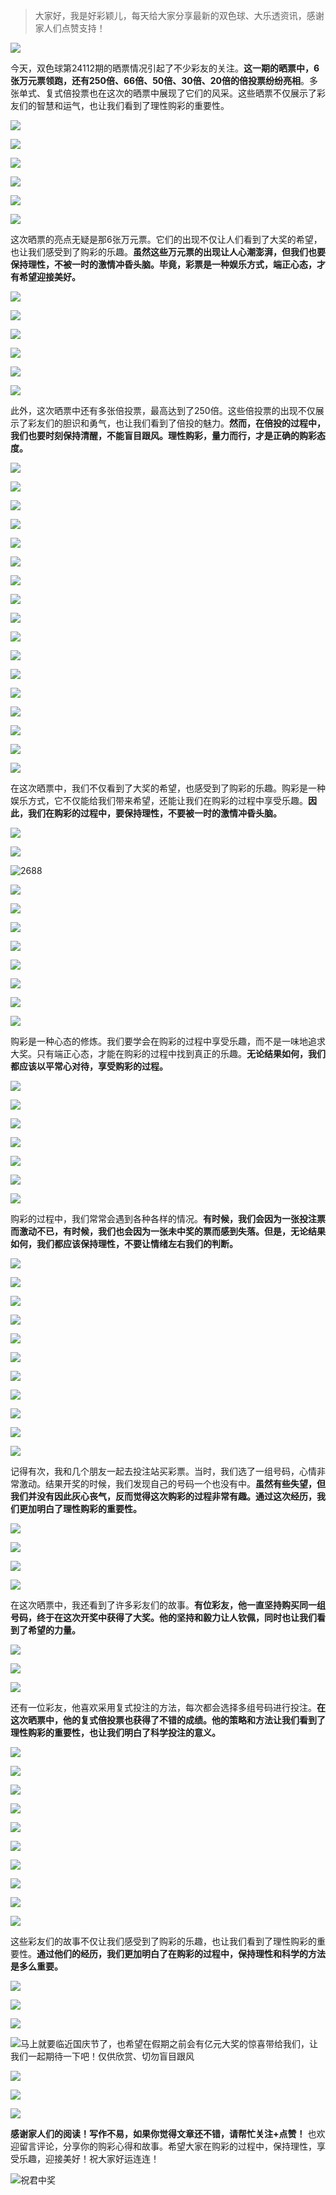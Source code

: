 > 大家好，我是好彩颖儿，每天给大家分享最新的双色球、大乐透资讯，感谢家人们点赞支持！

![](https://cdn.jsdelivr.net/gh/wangwenjie1314/PicCDN/2024-7-11/1720660897499-image.png)


今天，双色球第24112期的晒票情况引起了不少彩友的关注。**这一期的晒票中，6张万元票领跑，还有250倍、66倍、50倍、30倍、20倍的倍投票纷纷亮相**。多张单式、复式倍投票也在这次的晒票中展现了它们的风采。这些晒票不仅展示了彩友们的智慧和运气，也让我们看到了理性购彩的重要性。

![](https://cdn.jsdelivr.net/gh/wangwenjie1314/PicCDN/2024-9-26/1727337598058-image.png)


![](https://cdn.jsdelivr.net/gh/wangwenjie1314/PicCDN/2024-9-26/1727331134990-image.png)


![](https://cdn.jsdelivr.net/gh/wangwenjie1314/PicCDN/2024-9-26/1727337614774-image.png)

![](https://cdn.jsdelivr.net/gh/wangwenjie1314/PicCDN/2024-9-26/1727337611073-image.png)

![](https://cdn.jsdelivr.net/gh/wangwenjie1314/PicCDN/2024-9-26/1727330277801-image.png)

![](https://cdn.jsdelivr.net/gh/wangwenjie1314/PicCDN/2024-9-26/1727337605642-image.png)


这次晒票的亮点无疑是那6张万元票。它们的出现不仅让人们看到了大奖的希望，也让我们感受到了购彩的乐趣。**虽然这些万元票的出现让人心潮澎湃，但我们也要保持理性，不被一时的激情冲昏头脑。毕竟，彩票是一种娱乐方式，端正心态，才有希望迎接美好。**



![](https://cdn.jsdelivr.net/gh/wangwenjie1314/PicCDN/2024-9-26/1727330434473-image.png)


![](https://cdn.jsdelivr.net/gh/wangwenjie1314/PicCDN/2024-9-26/1727330474462-image.png)

![](https://cdn.jsdelivr.net/gh/wangwenjie1314/PicCDN/2024-9-26/1727331178522-image.png)

![](https://cdn.jsdelivr.net/gh/wangwenjie1314/PicCDN/2024-9-26/1727331172502-image.png)

![](https://cdn.jsdelivr.net/gh/wangwenjie1314/PicCDN/2024-9-26/1727331166319-image.png)

![](https://cdn.jsdelivr.net/gh/wangwenjie1314/PicCDN/2024-9-26/1727331159880-image.png)


此外，这次晒票中还有多张倍投票，最高达到了250倍。这些倍投票的出现不仅展示了彩友们的胆识和勇气，也让我们看到了倍投的魅力。**然而，在倍投的过程中，我们也要时刻保持清醒，不能盲目跟风。理性购彩，量力而行，才是正确的购彩态度。**


![](https://cdn.jsdelivr.net/gh/wangwenjie1314/PicCDN/2024-9-26/1727330516760-image.png)


![](https://cdn.jsdelivr.net/gh/wangwenjie1314/PicCDN/2024-9-26/1727330523965-image.png)


![](https://cdn.jsdelivr.net/gh/wangwenjie1314/PicCDN/2024-9-26/1727330531214-image.png)


![](https://cdn.jsdelivr.net/gh/wangwenjie1314/PicCDN/2024-9-26/1727330580982-image.png)


![](https://cdn.jsdelivr.net/gh/wangwenjie1314/PicCDN/2024-9-26/1727331190392-image.png)




![](https://cdn.jsdelivr.net/gh/wangwenjie1314/PicCDN/2024-9-26/1727331251429-image.png)

![](https://cdn.jsdelivr.net/gh/wangwenjie1314/PicCDN/2024-9-26/1727331246016-image.png)

![](https://cdn.jsdelivr.net/gh/wangwenjie1314/PicCDN/2024-9-26/1727331239706-image.png)

![](https://cdn.jsdelivr.net/gh/wangwenjie1314/PicCDN/2024-9-26/1727331233168-image.png)

![](https://cdn.jsdelivr.net/gh/wangwenjie1314/PicCDN/2024-9-26/1727331226875-image.png)

![](https://cdn.jsdelivr.net/gh/wangwenjie1314/PicCDN/2024-9-26/1727331219742-image.png)

![](https://cdn.jsdelivr.net/gh/wangwenjie1314/PicCDN/2024-9-26/1727331214003-image.png)


![](https://cdn.jsdelivr.net/gh/wangwenjie1314/PicCDN/2024-9-26/1727331296896-image.png)

![](https://cdn.jsdelivr.net/gh/wangwenjie1314/PicCDN/2024-9-26/1727331290862-image.png)

![](https://cdn.jsdelivr.net/gh/wangwenjie1314/PicCDN/2024-9-26/1727331285158-image.png)

![](https://cdn.jsdelivr.net/gh/wangwenjie1314/PicCDN/2024-9-26/1727331276113-image.png)


![](https://cdn.jsdelivr.net/gh/wangwenjie1314/PicCDN/2024-9-26/1727331312586-image.png)


在这次晒票中，我们不仅看到了大奖的希望，也感受到了购彩的乐趣。购彩是一种娱乐方式，它不仅能给我们带来希望，还能让我们在购彩的过程中享受乐趣。**因此，我们在购彩的过程中，要保持理性，不要被一时的激情冲昏头脑。**


![](https://cdn.jsdelivr.net/gh/wangwenjie1314/PicCDN/2024-9-26/1727330622420-image.png)

![](https://cdn.jsdelivr.net/gh/wangwenjie1314/PicCDN/2024-9-26/1727330670651-image.png)


![2688](https://cdn.jsdelivr.net/gh/wangwenjie1314/PicCDN/2024-9-26/1727330778035-image.png)


![](https://cdn.jsdelivr.net/gh/wangwenjie1314/PicCDN/2024-9-26/1727330830529-image.png)

![](https://cdn.jsdelivr.net/gh/wangwenjie1314/PicCDN/2024-9-26/1727330845550-image.png)

![](https://cdn.jsdelivr.net/gh/wangwenjie1314/PicCDN/2024-9-26/1727331258548-image.png)

![](https://cdn.jsdelivr.net/gh/wangwenjie1314/PicCDN/2024-9-26/1727331203606-image.png)


![](https://cdn.jsdelivr.net/gh/wangwenjie1314/PicCDN/2024-9-26/1727331304386-image.png)


![](https://cdn.jsdelivr.net/gh/wangwenjie1314/PicCDN/2024-9-26/1727331334529-image.png)

![](https://cdn.jsdelivr.net/gh/wangwenjie1314/PicCDN/2024-9-26/1727331328442-image.png)

![](https://cdn.jsdelivr.net/gh/wangwenjie1314/PicCDN/2024-9-26/1727331322012-image.png)

购彩是一种心态的修炼。我们要学会在购彩的过程中享受乐趣，而不是一味地追求大奖。只有端正心态，才能在购彩的过程中找到真正的乐趣。**无论结果如何，我们都应该以平常心对待，享受购彩的过程。**


![](https://cdn.jsdelivr.net/gh/wangwenjie1314/PicCDN/2024-9-26/1727330861256-image.png)

![](https://cdn.jsdelivr.net/gh/wangwenjie1314/PicCDN/2024-9-26/1727330855297-image.png)


![](https://cdn.jsdelivr.net/gh/wangwenjie1314/PicCDN/2024-9-26/1727330875556-image.png)

![](https://cdn.jsdelivr.net/gh/wangwenjie1314/PicCDN/2024-9-26/1727330887990-image.png)

![](https://cdn.jsdelivr.net/gh/wangwenjie1314/PicCDN/2024-9-26/1727331359154-image.png)

![](https://cdn.jsdelivr.net/gh/wangwenjie1314/PicCDN/2024-9-26/1727331348700-image.png)

![](https://cdn.jsdelivr.net/gh/wangwenjie1314/PicCDN/2024-9-26/1727331342304-image.png)

购彩的过程中，我们常常会遇到各种各样的情况。**有时候，我们会因为一张投注票而激动不已，有时候，我们也会因为一张未中奖的票而感到失落。但是，无论结果如何，我们都应该保持理性，不要让情绪左右我们的判断。**


![](https://cdn.jsdelivr.net/gh/wangwenjie1314/PicCDN/2024-9-26/1727331384239-image.png)

![](https://cdn.jsdelivr.net/gh/wangwenjie1314/PicCDN/2024-9-26/1727331378615-image.png)

![](https://cdn.jsdelivr.net/gh/wangwenjie1314/PicCDN/2024-9-26/1727331372540-image.png)


![](https://cdn.jsdelivr.net/gh/wangwenjie1314/PicCDN/2024-9-26/1727331395258-image.png)

![](https://cdn.jsdelivr.net/gh/wangwenjie1314/PicCDN/2024-9-26/1727331366685-image.png)


![](https://cdn.jsdelivr.net/gh/wangwenjie1314/PicCDN/2024-9-26/1727331013793-image.png)

![](https://cdn.jsdelivr.net/gh/wangwenjie1314/PicCDN/2024-9-26/1727331021157-image.png)

![](https://cdn.jsdelivr.net/gh/wangwenjie1314/PicCDN/2024-9-26/1727331408922-image.png)

![](https://cdn.jsdelivr.net/gh/wangwenjie1314/PicCDN/2024-9-26/1727331403571-image.png)

![](https://cdn.jsdelivr.net/gh/wangwenjie1314/PicCDN/2024-9-26/1727331046805-image.png)

![](https://cdn.jsdelivr.net/gh/wangwenjie1314/PicCDN/2024-9-26/1727331034557-image.png)


记得有次，我和几个朋友一起去投注站买彩票。当时，我们选了一组号码，心情非常激动。结果开奖的时候，我们发现自己的号码一个也没有中。**虽然有些失望，但我们并没有因此灰心丧气，反而觉得这次购彩的过程非常有趣。通过这次经历，我们更加明白了理性购彩的重要性。**



![](https://cdn.jsdelivr.net/gh/wangwenjie1314/PicCDN/2024-9-26/1727331078320-image.png)

![](https://cdn.jsdelivr.net/gh/wangwenjie1314/PicCDN/2024-9-26/1727331069649-image.png)


![](https://cdn.jsdelivr.net/gh/wangwenjie1314/PicCDN/2024-9-26/1727331113437-image.png)

![](https://cdn.jsdelivr.net/gh/wangwenjie1314/PicCDN/2024-9-26/1727331125407-image.png)




在这次晒票中，我还看到了许多彩友们的故事。**有位彩友，他一直坚持购买同一组号码，终于在这次开奖中获得了大奖。他的坚持和毅力让人钦佩，同时也让我们看到了希望的力量。**

![](https://cdn.jsdelivr.net/gh/wangwenjie1314/PicCDN/2024-9-26/1727313042286-image.png)


![](https://cdn.jsdelivr.net/gh/wangwenjie1314/PicCDN/2024-9-26/1727313051791-image.png)


![](https://cdn.jsdelivr.net/gh/wangwenjie1314/PicCDN/2024-9-26/1727313137083-image.png)



还有一位彩友，他喜欢采用复式投注的方法，每次都会选择多组号码进行投注。**在这次晒票中，他的复式倍投票也获得了不错的成绩。他的策略和方法让我们看到了理性购彩的重要性，也让我们明白了科学投注的意义。**


![](https://cdn.jsdelivr.net/gh/wangwenjie1314/PicCDN/2024-9-26/1727313005962-image.png)


![](https://cdn.jsdelivr.net/gh/wangwenjie1314/PicCDN/2024-9-26/1727313022201-image.png)

![](https://cdn.jsdelivr.net/gh/wangwenjie1314/PicCDN/2024-9-26/1727313032011-image.png)


![](https://cdn.jsdelivr.net/gh/wangwenjie1314/PicCDN/2024-9-26/1727312987338-image.png)


![](https://cdn.jsdelivr.net/gh/wangwenjie1314/PicCDN/2024-9-26/1727312996231-image.png)


![](https://cdn.jsdelivr.net/gh/wangwenjie1314/PicCDN/2024-9-26/1727313179601-image.png)


![](https://cdn.jsdelivr.net/gh/wangwenjie1314/PicCDN/2024-9-26/1727313222652-image.png)


![](https://cdn.jsdelivr.net/gh/wangwenjie1314/PicCDN/2024-9-26/1727313238901-image.png)


![](https://cdn.jsdelivr.net/gh/wangwenjie1314/PicCDN/2024-9-26/1727313202932-image.png)


![](https://cdn.jsdelivr.net/gh/wangwenjie1314/PicCDN/2024-9-26/1727313249786-image.png)

这些彩友们的故事不仅让我们感受到了购彩的乐趣，也让我们看到了理性购彩的重要性。**通过他们的经历，我们更加明白了在购彩的过程中，保持理性和科学的方法是多么重要。**


![](https://cdn.jsdelivr.net/gh/wangwenjie1314/PicCDN/2024-9-26/1727331094663-image.png)


![](https://cdn.jsdelivr.net/gh/wangwenjie1314/PicCDN/2024-9-26/1727323445026-image.png)

![](https://cdn.jsdelivr.net/gh/wangwenjie1314/PicCDN/2024-9-26/1727323454597-image.png)

![马上就要临近国庆节了，也希望在假期之前会有亿元大奖的惊喜带给我们，让我们一起期待一下吧！仅供欣赏、切勿盲目跟风](https://cdn.jsdelivr.net/gh/wangwenjie1314/PicCDN/2024-9-26/1727323474964-image.png)

![](https://cdn.jsdelivr.net/gh/wangwenjie1314/PicCDN/2024-9-26/1727323507681-image.png)

![](https://cdn.jsdelivr.net/gh/wangwenjie1314/PicCDN/2024-9-26/1727323515085-image.png)

![](https://cdn.jsdelivr.net/gh/wangwenjie1314/PicCDN/2024-9-26/1727312977992-image.png)

**感谢家人们的阅读！写作不易，如果你觉得文章还不错，请帮忙关注+点赞！** 也欢迎留言评论，分享你的购彩心得和故事。希望大家在购彩的过程中，保持理性，享受乐趣，迎接美好！祝大家好运连连！


![祝君中奖](https://cdn.jsdelivr.net/gh/wangwenjie1314/PicCDN/2024-9-26/1727339347780-image.png)
